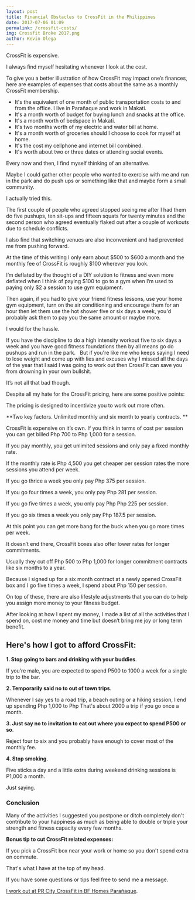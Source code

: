```yaml
--- 
layout: post 
title: Financial Obstacles to CrossFit in the Philippines
date: 2017-07-06 01:09
permalink: /crossfit-costs/ 
img: Crossfit Broke 2017.png
author: Kevin Olega 
--- 
```

CrossFit is expensive.  

I always find myself hesitating whenever I look at the cost.

To give you a better illustration of how CrossFit may impact one’s finances, here are examples of expenses that costs about the same as a monthly CrossFit membership. 

- It's the equivalent of one month of public transportation costs to and from the office.  I live in Parañaque and work in Makati.
- It's a month worth of budget for buying lunch and snacks at the office.  
- It's a month worth of bedspace in Makati.  
- It's two months worth of my electric and water bill at home.  
- It's a month worth of groceries should I choose to cook for myself at home.  
- It's the cost my cellphone and internet bill combined.  
- It's worth about two or three dates or attending social events.  

Every now and then, I find myself thinking of an alternative. 

Maybe I could gather other people who wanted to exercise with me and run in the park and do push ups or something like that and maybe form a small community.

I actually tried this. 

The first couple of people who agreed stopped seeing me after I had them do five pushups, ten sit-ups and fifteen squats for twenty minutes and the second person who agreed eventually flaked out after a couple of workouts due to schedule conflicts. 

I also find that switching venues are also inconvenient and had prevented me from pushing forward.

At the time of this writing I only earn about $500 to $600 a month and the monthly fee of CrossFit is roughly $100 wherever you look.

I’m deflated by the thought of a DIY solution to fitness and even more deflated when I think of paying $100 to go to a gym when I’m used to paying only $2 a session to use gym equipment.

Then again, if you had to give your friend fitness lessons, use your home gym equipment, turn on the air conditioning and encourage them for an hour then let them use the hot shower five or six days a week, you'd probably ask them to pay you the same amount or maybe more.  

I would for the hassle.   

If you have the discipline to do a high intensity workout five to six days a week and you have good fitness foundations then by all means go do pushups and run in the park. 
  
But if you're like me who keeps saying I need to lose weight and come up with lies and excuses why I missed all the days of the year that I said I was going to work out then CrossFit can save you from drowning in your own bullshit. 

It’s not all that bad though. 

Despite all my hate for the CrossFit pricing, here are some positive points:

The pricing is designed to incentivize you to work out more often. 

**Two key factors. Unlimited monthly and six month to yearly contracts. **

CrossFit is expensive on it’s own. If you think in terms of cost per session you can get billed Php 700 to Php 1,000 for a session. 

If you pay monthly, you get unlimited sessions and only pay a fixed monthly rate. 

If the monthly rate is Php 4,500 you get cheaper per session rates the more sessions you attend per week.

If you go thrice a week you only pay Php 375 per session.

If you go four times a week, you only pay Php 281 per session.

If you go five times a week, you only pay Php Php 225 per session.

If you go six times a week you only pay Php 187.5 per session.

At this point you can get more bang for the buck when you go more times per week.

It doesn’t end there, CrossFit boxes also offer lower rates for longer commitments. 

Usually they cut off Php 500 to Php 1,000 for longer commitment contracts like six months to a year. 

Because I signed up for a six month contract at a newly opened CrossFit box and I go five times a week, I spend about Php 150 per session.

On top of these, there are also lifestyle adjustments that you can do to help you assign more money to your fitness budget.

After looking at how I spent my money, I made a list of all the activities that I spend on, cost me money and time but doesn’t bring me joy or long term benefit. 

## Here's how I got to afford CrossFit: 

**1. Stop going to bars and drinking with your buddies**. 

If you’re male, you are expected to spend P500 to 1000 a week for a single trip to the bar.

**2. Temporarily said no to out of town trips**. 

Whenever I say yes to a road trip, a beach outing or a hiking session, I end up spending Php 1,000 to Php That's about 2000 a trip if you go once a month. 

**3. Just say no to invitation to eat out where you expect to spend P500 or so**. 

Reject four to six and you probably have enough to cover most of the monthly fee. 

**4. Stop smoking**. 

Five sticks a day and a little extra during weekend drinking sessions is P1,000 a month. 

Just saying. 

### Conclusion

Many of the activities I suggested you postpone or ditch completely don't contribute to your happiness as much as being able to double or triple your strength and fitness capacity every few months.  

**Bonus tip to cut CrossFit related expenses:**

If you pick a CrossFit box near your work or home so you don't spend extra on commute.  

That's what I have at the top of my head. 

If you have some questions or tips feel free to send me a message.

[I work out at PR City CrossFit in BF Homes Parañaque](https://philippineislandliving.com/prcity).